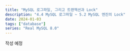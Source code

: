```yaml
---
title: "MySQL 로그파일, 그리고 트랜잭션과 Lock"
description: "4.4 MySQL 로그파일 ~ 5.2 MySQL 엔진의 Lock"
date: 2024-01-03
tags: ["database"]
series: "Real MySQL 8.0"
---
```


작성 예정